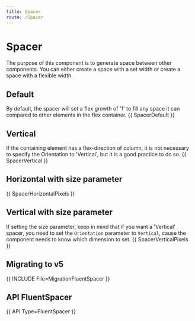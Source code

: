 ```yaml
---
title: Spacer
route: /Spacer
---
```


# Spacer
The purpose of this component is to generate space between other components. You can either create
a space with a set width or create a space with a flexible width.

## Default
By default, the spacer will set a flex growth of '1' to fill any space it can compared to other elements in the flex container.
{{ SpacerDefault }}

## Vertical
If the containing element has a flex-direction of column, it is not necessary to specify the Orientation to 'Vertical', but it is a good practice to do so.
{{ SpacerVertical }}

## Horizontal with size parameter
{{ SpacerHorizontalPixels }}

## Vertical with size parameter
If setting the size parameter, keep in mind that if you want a 'Vertical' spacer, you need to set the `Orientation` parameter to `Vertical`, cause the component needs to know which dimension to set.
{{ SpacerVerticalPixels }}

## Migrating to v5
{{ INCLUDE File=MigrationFluentSpacer }}

##  API FluentSpacer

{{ API Type=FluentSpacer }}
